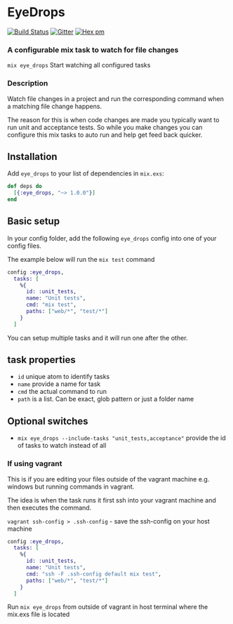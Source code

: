 # EyeDrops

[![Build Status](https://travis-ci.org/rkotze/eye_drops.svg?branch=master)](https://travis-ci.org/rkotze/eye_drops) 
[![Gitter](https://badges.gitter.im/rkotze/eye_drops.svg)](https://gitter.im/rkotze/eye_drops?utm_source=badge&utm_medium=badge&utm_campaign=pr-badge)
[![Hex pm](https://img.shields.io/hexpm/v/eye_drops.svg?style=flat)](https://hex.pm/packages/eye_drops)

### A configurable mix task to watch for file changes

`mix eye_drops` Start watching all configured tasks

### Description

Watch file changes in a project and run the corresponding command when a matching file change happens.

The reason for this is when code changes are made you typically want to run unit and acceptance tests. So while you make changes you can configure this mix tasks to auto run and help get feed back quicker.

## Installation

Add `eye_drops` to your list of dependencies in `mix.exs`:

```elixir
def deps do
  [{:eye_drops, "~> 1.0.0"}]
end
```

## Basic setup

In your config folder, add the following `eye_drops` config into one of your config files.

The example below will run the `mix test` command

```elixir
config :eye_drops, 
  tasks: [
    %{
      id: :unit_tests,
      name: "Unit tests",
      cmd: "mix test",
      paths: ["web/*", "test/*"]
    }
  ]
```

You can setup multiple tasks and it will run one after the other.

## task properties

- `id` unique atom to identify tasks
- `name` provide a name for task
- `cmd` the actual command to run
- `path` is a list. Can be exact, glob pattern or just a folder name

## Optional switches

- `mix eye_drops --include-tasks "unit_tests,acceptance"` provide the id of tasks to watch instead of all

### If using vagrant

This is if you are editing your files outside of the vagrant machine e.g. windows but running commands in vagrant.

The idea is when the task runs it first ssh into your vagrant machine and then executes the command.

`vagrant ssh-config > .ssh-config` - save the ssh-config on your host machine

```elixir
config :eye_drops, 
  tasks: [
    %{
      id: :unit_tests,
      name: "Unit tests",
      cmd: "ssh -F .ssh-config default mix test",
      paths: ["web/*", "test/*"]
    }
  ]
```

Run `mix eye_drops` from outside of vagrant in host terminal where the mix.exs file is located